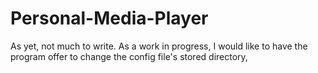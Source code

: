 # Personal-Media-Player
As yet, not much to write. As a work in progress, I would like to have the program offer to change the config file's stored directory,
